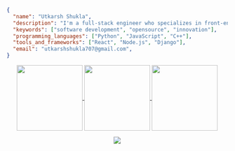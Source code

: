 ```json
{
  "name": "Utkarsh Shukla",
  "description": "I'm a full-stack engineer who specializes in front-end development.",
  "keywords": ["software development", "opensource", "innovation"],
  "programming_languages": ["Python", "JavaScript", "C++"],
  "tools_and_frameworks": ["React", "Node.js", "Django"],
  "email": "utkarshshukla707@gmail.com",
}
```
<!-- <p align="center">
	<img src="https://user-images.githubusercontent.com/61664827/231243763-7462694a-4695-45a6-a756-a5752cfebd04.png" />
</p> -->
<!-- <h4 align="center"> -->
<!-- <img src="https://readme-components.vercel.app/api?component=logo&logo=javascript&text=false&animation=spin&fill=black&textfill=F7DF1E&"> -->
<!-- <img src="https://readme-components.vercel.app/api?component=logo&logo=cplusplus&text=false&animation=spin&fill=black&textfill=00599C&"> -->
<!-- <img src="https://readme-components.vercel.app/api?component=logo&logo=python&text=false&animation=spin&fill=black&textfill=3776AB&"> -->
<!-- <img src="https://readme-components.vercel.app/api?component=logo&logo=java&text=false&animation=spin&fill=black&textfill=f89820&"> -->
<!-- <img src="https://readme-components.vercel.app/api?component=logo&logo=sass&text=false&animation=spin&fill=black&textfill=CC6699&"> -->
<!-- <img src="https://readme-components.vercel.app/api?component=logo&logo=node.js&text=false&animation=spin&fill=black&textfill=339933&"> -->
<!-- <img src="https://readme-components.vercel.app/api?component=logo&logo=react&text=false&animation=spin&fill=black&textfill=61DAFB&"> -->
<!-- <img src="https://readme-components.vercel.app/api?component=logo&logo=next.js&text=false&animation=spin&fill=black&textfill=ffffff&"> -->
<!-- <img src="https://readme-components.vercel.app/api?component=logo&logo=redux&text=false&animation=spin&fill=black&textfill=764ABC&"> -->
<!-- <img src="https://readme-components.vercel.app/api?component=logo&logo=django&text=false&animation=spin&fill=black&textfill=092E20&"> -->

<p align="center">
	<a href="https://github.com/utkar-sh-ukla">
		<img align="center"
		height="150em"
		src="https://github-readme-stats.vercel.app/api?username=utkar-sh-ukla&show_icons=true&include_all_commits=true&count_private=true&theme=apprentice&hide_border=true&bg_color=0D1117" />
	</a>
	<a href="https://github.com/utkar-sh-ukla">
		<img align="center"
		height="150em"
		src="https://github-readme-streak-stats.herokuapp.com/?user=utkar-sh-ukla&theme=black-ice&hide_border=true&stroke=0000&background=0D1117&ring=e05397&fire=e05397&currStreakLabel=e05397" />
	</a>
	<a href="https://github.com/utkar-sh-ukla">
		<img align="center"
		height="150em"
		src="https://github-readme-stats.vercel.app/api/top-langs?username=utkar-sh-ukla&show_icons=true&include_all_commits=true&count_private=true&theme=apprentice&hide_border=true&bg_color=0D1117&layout=compact"
		/>
	</a>
</p>

<p align="center">
	<a href="https://github.com/utkar-sh-ukla">
		<img
		align="center"
		src="https://github-profile-trophy.vercel.app/?username=utkar-sh-ukla&theme=onedark&no-frame=true&row=1&&margin-w=20&no-bg=true"/>
	</a>
</p>
